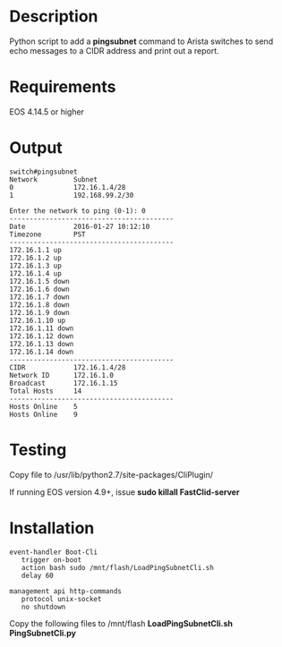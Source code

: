 # Description

Python script to add a **pingsubnet** command to Arista switches to send echo messages to a CIDR address and print out a report.

# Requirements

EOS 4.14.5 or higher

# Output

```text
switch#pingsubnet
Network         Subnet
0               172.16.1.4/28
1               192.168.99.2/30

Enter the network to ping (0-1): 0
-----------------------------------------
Date            2016-01-27 10:12:10
Timezone        PST
-----------------------------------------
172.16.1.1 up
172.16.1.2 up
172.16.1.3 up
172.16.1.4 up
172.16.1.5 down
172.16.1.6 down
172.16.1.7 down
172.16.1.8 down
172.16.1.9 down
172.16.1.10 up
172.16.1.11 down
172.16.1.12 down
172.16.1.13 down
172.16.1.14 down
-----------------------------------------
CIDR            172.16.1.4/28
Network ID      172.16.1.0
Broadcast       172.16.1.15
Total Hosts     14
-----------------------------------------
Hosts Online    5
Hosts Online    9
```

# Testing

Copy file to /usr/lib/python2.7/site-packages/CliPlugin/

If running EOS version 4.9+, issue **sudo killall FastClid-server** 

# Installation

```text
event-handler Boot-Cli
   trigger on-boot
   action bash sudo /mnt/flash/LoadPingSubnetCli.sh
   delay 60

management api http-commands
   protocol unix-socket
   no shutdown
```

Copy the following files to /mnt/flash
**LoadPingSubnetCli.sh**
**PingSubnetCli.py**
